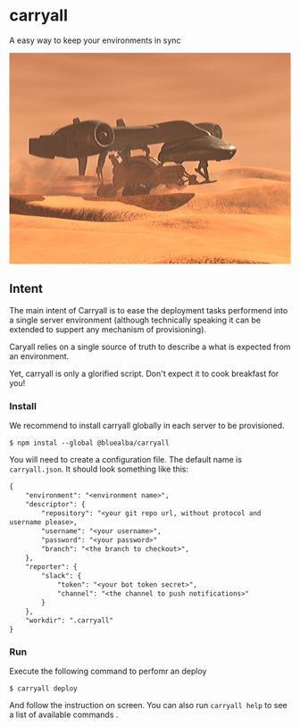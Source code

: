 carryall
===
A easy way to keep your environments in sync

![Atreides Carryall](carryall.jpg)

## Intent
The main intent of Carryall is to ease the deployment tasks performend into a single server environment (although technically speaking it can be extended to suppert any mechanism of provisioning).

Caryall relies on a single source of truth to describe a what is expected from an environment.

Yet, carryall is only a glorified script. Don't expect it to cook breakfast for you!

### Install
We recommend to install carryall globally in each server to be provisioned.

```
$ npm instal --global @bluealba/carryall
```

You will need to create a configuration file. The default name is `carryall.json`. It should look something like this:

```
{
	"environment": "<environment name>",
	"descriptor": {
		"repository": "<your git repo url, without protocol and username please>,
		"username": "<your username>",
		"password": "<your password>"
		"branch": "<the branch to checkout>",
	},
	"reporter": {
		"slack": {
			"token": "<your bot token secret>",
			"channel": "<the channel to push notifications>"
		}
	},
	"workdir": ".carryall"
}
```

### Run
Execute the following command to perfomr an deploy

```
$ carryall deploy
```
And follow the instruction on screen. You can also run `carryall help` to see a list of available commands
.
